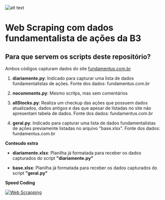![alt text](https://github.com/daniloaspk/scrapingFundamentus/blob/master/images/B3_web_scraping.png)


# Web Scraping com dados fundamentalista de ações da B3

## Para que servem os scripts deste repositório?

Ambos códigos capturam dados do site [fundamentus.com.br](http://fundamentus.com.br)

1. **diariamente.py**: Indicado para capturar uma lista de dados fundamentalistas de ações. Fonte dos dados: fundamentus.com.br

2. **nocomments.py**: Mesmo scritps, mas sem comentários

3. **allStocks.py**: Realiza um checkup das ações que possuem dados atualizados, dados antigos e das que apesar de listadas no site não apresentam tabela de dados. Fonte dos dados: fundamentus.com.br 

4. **geral.py**: Indicado para capturar uma lista de dados fundamentalistas de ações previamente listadas no arquivo "base.xlsx". Fonte dos dados: fundamentus.com.br


**Conteudo extra**

 - **diariamente.xlsx**: Planilha já formatada para receber os dados capturados do script **"diariamente.py"**

 - **base.xlsx**: Planilha já formatada para receber os dados capturados do script **"geral.py"**


**Speed Coding**

[![Web Scrapping ](http://img.youtube.com/vi/eIaG5A0IG50/0.jpg)](http://www.youtube.com/watch?v=eIaG5A0IG50 "Speed Coding")
